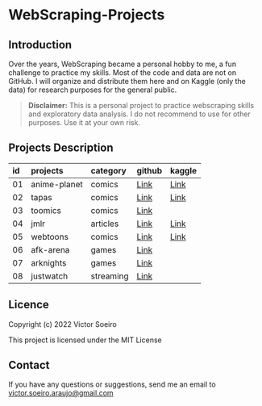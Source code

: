 WebScraping-Projects
====================

Introduction
------------

Over the years, WebScraping became a personal hobby to me, a fun challenge to practice my skills. Most of the code and data are not on GitHub. I will organize and distribute them here and on Kaggle (only the data) for research purposes for the general public.

> **Disclaimer:** This is a personal project to practice webscraping skills and exploratory data analysis. I do not recommend to use for other purposes. Use it at your own risk.

Projects Description
--------------------

| id | projects | category | github | kaggle |
| :--| :------- | :------- | :----- | :----- |
| 01 | anime-planet | comics | [Link](https://github.com/victor-soeiro/WebScraping-Projects/tree/main/anime-planet) | [Link](https://www.kaggle.com/datasets/victorsoeiro/manga-manhwa-and-manhua-dataset)
| 02 | tapas | comics | [Link](https://github.com/victor-soeiro/WebScraping-Projects/tree/main/tapas) | [Link](https://www.kaggle.com/datasets/victorsoeiro/tapas-webtoons)
| 03 | toomics | comics | [Link](https://github.com/victor-soeiro/WebScraping-Projects/tree/main/toomics) | 
| 04 | jmlr | articles | [Link](https://github.com/victor-soeiro/WebScraping-Projects/tree/main/journal-of-machine-learning-research) | [Link](https://www.kaggle.com/datasets/victorsoeiro/papers-on-journal-of-machine-learning-research) 
| 05 | webtoons | comics | [Link](https://github.com/victor-soeiro/WebScraping-Projects/tree/main/webtoons) | [Link](https://www.kaggle.com/datasets/victorsoeiro/webtoons-dataset)
| 06 | afk-arena | games | [Link](https://github.com/victor-soeiro/WebScraping-Projects/tree/main/afk-arena) | 
| 07 | arknights | games | [Link](https://github.com/victor-soeiro/WebScraping-Projects/tree/main/arknights) | |
| 08 | justwatch | streaming | [Link](https://github.com/victor-soeiro/WebScraping-Projects/tree/main/justwatch) |  |


Licence
-------
Copyright (c) 2022 Victor Soeiro

This project is licensed under the MIT License


Contact
-------
If you have any questions or suggestions, send me an email to victor.soeiro.araujo@gmail.com

